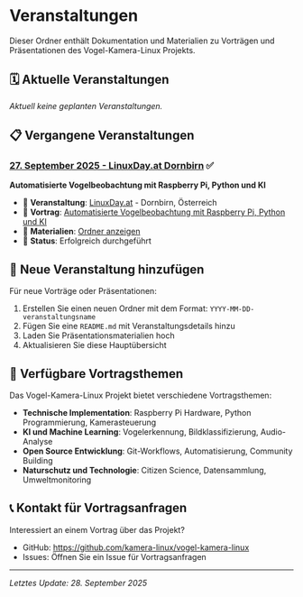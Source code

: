 # Veranstaltungen

Dieser Ordner enthält Dokumentation und Materialien zu Vorträgen und Präsentationen des Vogel-Kamera-Linux Projekts.

## 🗓 Aktuelle Veranstaltungen

*Aktuell keine geplanten Veranstaltungen.*

## 📋 Vergangene Veranstaltungen

### [27. September 2025 - LinuxDay.at Dornbirn](./2025-09-27-linuxday-at/) ✅
**Automatisierte Vogelbeobachtung mit Raspberry Pi, Python und KI**

- 📍 **Veranstaltung**: [LinuxDay.at](https://www.linuxday.at/) - Dornbirn, Österreich
- 🎤 **Vortrag**: [Automatisierte Vogelbeobachtung mit Raspberry Pi, Python und KI](https://www.linuxday.at/automatisierte-vogelbeobachtung-mit-raspberry-pi-python-und-ki)
- 📂 **Materialien**: [Ordner anzeigen](./2025-09-27-linuxday-at/)
- 🎯 **Status**: Erfolgreich durchgeführt

## 📝 Neue Veranstaltung hinzufügen

Für neue Vorträge oder Präsentationen:

1. Erstellen Sie einen neuen Ordner mit dem Format: `YYYY-MM-DD-veranstaltungsname`
2. Fügen Sie eine `README.md` mit Veranstaltungsdetails hinzu
3. Laden Sie Präsentationsmaterialien hoch
4. Aktualisieren Sie diese Hauptübersicht

## 🎯 Verfügbare Vortragsthemen

Das Vogel-Kamera-Linux Projekt bietet verschiedene Vortragsthemen:

- **Technische Implementation**: Raspberry Pi Hardware, Python Programmierung, Kamerasteuerung
- **KI und Machine Learning**: Vogelerkennung, Bildklassifizierung, Audio-Analyse  
- **Open Source Entwicklung**: Git-Workflows, Automatisierung, Community Building
- **Naturschutz und Technologie**: Citizen Science, Datensammlung, Umweltmonitoring

## 📞 Kontakt für Vortragsanfragen

Interessiert an einem Vortrag über das Projekt?
- GitHub: https://github.com/kamera-linux/vogel-kamera-linux
- Issues: Öffnen Sie ein Issue für Vortragsanfragen

---

*Letztes Update: 28. September 2025*